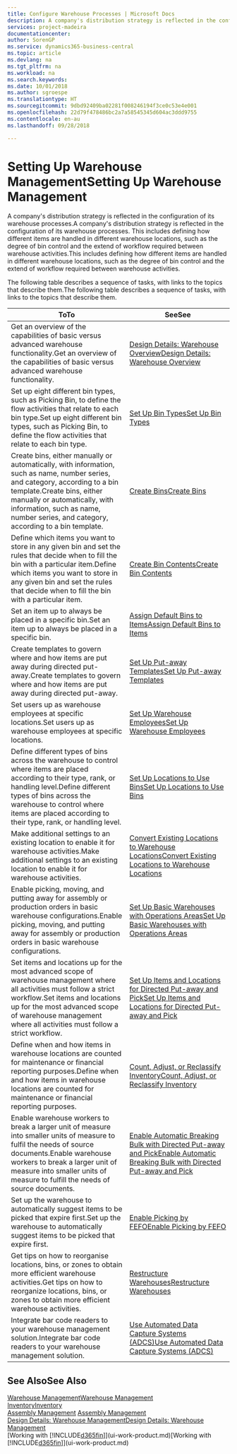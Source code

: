 ```yaml
---
title: Configure Warehouse Processes | Microsoft Docs
description: A company's distribution strategy is reflected in the configuration of its warehouse processes. This includes defining how different items are handled in different warehouse locations, such as the degree of bin control and the extend of workflow required between warehouse activities.
services: project-madeira
documentationcenter: 
author: SorenGP
ms.service: dynamics365-business-central
ms.topic: article
ms.devlang: na
ms.tgt_pltfrm: na
ms.workload: na
ms.search.keywords: 
ms.date: 10/01/2018
ms.author: sgroespe
ms.translationtype: HT
ms.sourcegitcommit: 9dbd92409ba02281f008246194f3ce0c53e4e001
ms.openlocfilehash: 22d79f478486bc2a7a58545345d604ac3ddd9755
ms.contentlocale: en-au
ms.lasthandoff: 09/28/2018

---
```

# <a name="setting-up-warehouse-management"></a><span data-ttu-id="7acf0-104">Setting Up Warehouse Management</span><span class="sxs-lookup"><span data-stu-id="7acf0-104">Setting Up Warehouse Management</span></span>
<span data-ttu-id="7acf0-105">A company's distribution strategy is reflected in the configuration of its warehouse processes.</span><span class="sxs-lookup"><span data-stu-id="7acf0-105">A company's distribution strategy is reflected in the configuration of its warehouse processes.</span></span> <span data-ttu-id="7acf0-106">This includes defining how different items are handled in different warehouse locations, such as the degree of bin control and the extend of workflow required between warehouse activities.</span><span class="sxs-lookup"><span data-stu-id="7acf0-106">This includes defining how different items are handled in different warehouse locations, such as the degree of bin control and the extend of workflow required between warehouse activities.</span></span>  

 <span data-ttu-id="7acf0-107">The following table describes a sequence of tasks, with links to the topics that describe them.</span><span class="sxs-lookup"><span data-stu-id="7acf0-107">The following table describes a sequence of tasks, with links to the topics that describe them.</span></span>   

|<span data-ttu-id="7acf0-108">**To**</span><span class="sxs-lookup"><span data-stu-id="7acf0-108">**To**</span></span>|<span data-ttu-id="7acf0-109">**See**</span><span class="sxs-lookup"><span data-stu-id="7acf0-109">**See**</span></span>|  
|------------|-------------|  
|<span data-ttu-id="7acf0-110">Get an overview of the capabilities of basic versus advanced warehouse functionality.</span><span class="sxs-lookup"><span data-stu-id="7acf0-110">Get an overview of the capabilities of basic versus advanced warehouse functionality.</span></span>|[<span data-ttu-id="7acf0-111">Design Details: Warehouse Overview</span><span class="sxs-lookup"><span data-stu-id="7acf0-111">Design Details: Warehouse Overview</span></span>](design-details-warehouse-overview.md)|  
|<span data-ttu-id="7acf0-112">Set up eight different bin types, such as Picking Bin, to define the flow activities that relate to each bin type.</span><span class="sxs-lookup"><span data-stu-id="7acf0-112">Set up eight different bin types, such as Picking Bin, to define the flow activities that relate to each bin type.</span></span>|[<span data-ttu-id="7acf0-113">Set Up Bin Types</span><span class="sxs-lookup"><span data-stu-id="7acf0-113">Set Up Bin Types</span></span>](warehouse-how-to-set-up-bin-types.md)|  
|<span data-ttu-id="7acf0-114">Create bins, either manually or automatically, with information, such as name, number series, and category, according to a bin template.</span><span class="sxs-lookup"><span data-stu-id="7acf0-114">Create bins, either manually or automatically, with information, such as name, number series, and category, according to a bin template.</span></span>|[<span data-ttu-id="7acf0-115">Create Bins</span><span class="sxs-lookup"><span data-stu-id="7acf0-115">Create Bins</span></span>](warehouse-how-to-create-individual-bins.md)|  
|<span data-ttu-id="7acf0-116">Define which items you want to store in any given bin and set the rules that decide when to fill the bin with a particular item.</span><span class="sxs-lookup"><span data-stu-id="7acf0-116">Define which items you want to store in any given bin and set the rules that decide when to fill the bin with a particular item.</span></span>|[<span data-ttu-id="7acf0-117">Create Bin Contents</span><span class="sxs-lookup"><span data-stu-id="7acf0-117">Create Bin Contents</span></span>](warehouse-how-to-set-up-bin-contents.md)|  
|<span data-ttu-id="7acf0-118">Set an item up to always be placed in a specific bin.</span><span class="sxs-lookup"><span data-stu-id="7acf0-118">Set an item up to always be placed in a specific bin.</span></span>|[<span data-ttu-id="7acf0-119">Assign Default Bins to Items</span><span class="sxs-lookup"><span data-stu-id="7acf0-119">Assign Default Bins to Items</span></span>](warehouse-how-to-assign-default-bins-to-items.md)|
|<span data-ttu-id="7acf0-120">Create templates to govern where and how items are put away during directed put-away.</span><span class="sxs-lookup"><span data-stu-id="7acf0-120">Create templates to govern where and how items are put away during directed put-away.</span></span>|[<span data-ttu-id="7acf0-121">Set Up Put-away Templates</span><span class="sxs-lookup"><span data-stu-id="7acf0-121">Set Up Put-away Templates</span></span>](warehouse-how-to-set-up-put-away-templates.md)|
|<span data-ttu-id="7acf0-122">Set users up as warehouse employees at specific locations.</span><span class="sxs-lookup"><span data-stu-id="7acf0-122">Set users up as warehouse employees at specific locations.</span></span>|[<span data-ttu-id="7acf0-123">Set Up Warehouse Employees</span><span class="sxs-lookup"><span data-stu-id="7acf0-123">Set Up Warehouse Employees</span></span>](warehouse-how-to-set-up-warehouse-employees.md)|
|<span data-ttu-id="7acf0-124">Define different types of bins across the warehouse to control where items are placed according to their type, rank, or handling level.</span><span class="sxs-lookup"><span data-stu-id="7acf0-124">Define different types of bins across the warehouse to control where items are placed according to their type, rank, or handling level.</span></span>|[<span data-ttu-id="7acf0-125">Set Up Locations to Use Bins</span><span class="sxs-lookup"><span data-stu-id="7acf0-125">Set Up Locations to Use Bins</span></span>](warehouse-how-to-set-up-locations-to-use-bins.md)|
|<span data-ttu-id="7acf0-126">Make additional settings to an existing location to enable it for warehouse activities.</span><span class="sxs-lookup"><span data-stu-id="7acf0-126">Make additional settings to an existing location to enable it for warehouse activities.</span></span>|[<span data-ttu-id="7acf0-127">Convert Existing Locations to Warehouse Locations</span><span class="sxs-lookup"><span data-stu-id="7acf0-127">Convert Existing Locations to Warehouse Locations</span></span>](warehouse-how-to-convert-existing-locations-to-warehouse-locations.md)|
|<span data-ttu-id="7acf0-128">Enable picking, moving, and putting away for assembly or production orders in basic warehouse configurations.</span><span class="sxs-lookup"><span data-stu-id="7acf0-128">Enable picking, moving, and putting away for assembly or production orders in basic warehouse configurations.</span></span>|[<span data-ttu-id="7acf0-129">Set Up Basic Warehouses with Operations Areas</span><span class="sxs-lookup"><span data-stu-id="7acf0-129">Set Up Basic Warehouses with Operations Areas</span></span>](warehouse-how-to-set-up-basic-warehouses-with-operations-areas.md)|  
|<span data-ttu-id="7acf0-130">Set items and locations up for the most advanced scope of warehouse management where all activities must follow a strict workflow.</span><span class="sxs-lookup"><span data-stu-id="7acf0-130">Set items and locations up for the most advanced scope of warehouse management where all activities must follow a strict workflow.</span></span>|[<span data-ttu-id="7acf0-131">Set Up Items and Locations for Directed Put-away and Pick</span><span class="sxs-lookup"><span data-stu-id="7acf0-131">Set Up Items and Locations for Directed Put-away and Pick</span></span>](warehouse-how-to-set-up-items-for-directed-put-away-and-pick.md)|  
|<span data-ttu-id="7acf0-132">Define when and how items in warehouse locations are counted for maintenance or financial reporting purposes.</span><span class="sxs-lookup"><span data-stu-id="7acf0-132">Define when and how items in warehouse locations are counted for maintenance or financial reporting purposes.</span></span>|[<span data-ttu-id="7acf0-133">Count, Adjust, or Reclassify Inventory</span><span class="sxs-lookup"><span data-stu-id="7acf0-133">Count, Adjust, or Reclassify Inventory</span></span>](inventory-how-count-adjust-reclassify.md)|
|<span data-ttu-id="7acf0-134">Enable warehouse workers to break a larger unit of measure into smaller units of measure to fulfil the needs of source documents.</span><span class="sxs-lookup"><span data-stu-id="7acf0-134">Enable warehouse workers to break a larger unit of measure into smaller units of measure to fulfill the needs of source documents.</span></span>|[<span data-ttu-id="7acf0-135">Enable Automatic Breaking Bulk with Directed Put-away and Pick</span><span class="sxs-lookup"><span data-stu-id="7acf0-135">Enable Automatic Breaking Bulk with Directed Put-away and Pick</span></span>](warehouse-enable-automatic-breaking-bulk-with-directed-put-away-and-pick.md)|  
|<span data-ttu-id="7acf0-136">Set up the warehouse to automatically suggest items to be picked that expire first.</span><span class="sxs-lookup"><span data-stu-id="7acf0-136">Set up the warehouse to automatically suggest items to be picked that expire first.</span></span>|[<span data-ttu-id="7acf0-137">Enable Picking by FEFO</span><span class="sxs-lookup"><span data-stu-id="7acf0-137">Enable Picking by FEFO</span></span>](warehouse-picking-by-fefo.md)|
|<span data-ttu-id="7acf0-138">Get tips on how to reorganise locations, bins, or zones to obtain more efficient warehouse activities.</span><span class="sxs-lookup"><span data-stu-id="7acf0-138">Get tips on how to reorganize locations, bins, or zones to obtain more efficient warehouse activities.</span></span>|[<span data-ttu-id="7acf0-139">Restructure Warehouses</span><span class="sxs-lookup"><span data-stu-id="7acf0-139">Restructure Warehouses</span></span>](warehouse-how-to-restructure-warehouses.md)|
|<span data-ttu-id="7acf0-140">Integrate bar code readers to your warehouse management solution.</span><span class="sxs-lookup"><span data-stu-id="7acf0-140">Integrate bar code readers to your warehouse management solution.</span></span>|[<span data-ttu-id="7acf0-141">Use Automated Data Capture Systems (ADCS)</span><span class="sxs-lookup"><span data-stu-id="7acf0-141">Use Automated Data Capture Systems (ADCS)</span></span>](warehouse-use-automated-data-capture-systems-adcs.md)|

## <a name="see-also"></a><span data-ttu-id="7acf0-142">See Also</span><span class="sxs-lookup"><span data-stu-id="7acf0-142">See Also</span></span>  
[<span data-ttu-id="7acf0-143">Warehouse Management</span><span class="sxs-lookup"><span data-stu-id="7acf0-143">Warehouse Management</span></span>](warehouse-manage-warehouse.md)  
[<span data-ttu-id="7acf0-144">Inventory</span><span class="sxs-lookup"><span data-stu-id="7acf0-144">Inventory</span></span>](inventory-manage-inventory.md)  
<span data-ttu-id="7acf0-145">[Assembly Management](assembly-assemble-items.md)  </span><span class="sxs-lookup"><span data-stu-id="7acf0-145">[Assembly Management](assembly-assemble-items.md)  </span></span>  
[<span data-ttu-id="7acf0-146">Design Details: Warehouse Management</span><span class="sxs-lookup"><span data-stu-id="7acf0-146">Design Details: Warehouse Management</span></span>](design-details-warehouse-management.md)  
<span data-ttu-id="7acf0-147">[Working with [!INCLUDE[d365fin](includes/d365fin_md.md)]](ui-work-product.md)</span><span class="sxs-lookup"><span data-stu-id="7acf0-147">[Working with [!INCLUDE[d365fin](includes/d365fin_md.md)]](ui-work-product.md)</span></span>

